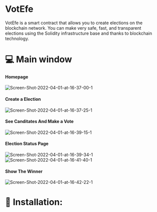 # VotEfe
VotEfe is a smart contract that allows you to create elections on the blockchain network. You can make very safe, fast, and transparent elections using the Solidity infrastructure base and thanks to blockchain technology. 

# :computer: Main window
<p align="center">
  <h4>Homepage</h4>
  <img src="https://i.ibb.co/cg6RdLT/Screen-Shot-2022-04-01-at-16-37-00-1.png" alt="Screen-Shot-2022-04-01-at-16-37-00-1" border="0">
  <h4>Create a Election</h4>
  <img src="https://i.ibb.co/VHcCNJr/Screen-Shot-2022-04-01-at-16-37-25-1.png" alt="Screen-Shot-2022-04-01-at-16-37-25-1" border="0">
  <h4>See Canditates And Make a Vote</h4>
  <img src="https://i.ibb.co/gtS4B17/Screen-Shot-2022-04-01-at-16-39-15-1.png" alt="Screen-Shot-2022-04-01-at-16-39-15-1" border="0">
  <h4>Election Status Page</h4>
  <img src="https://i.ibb.co/09QvpwL/Screen-Shot-2022-04-01-at-16-39-34-1.png" alt="Screen-Shot-2022-04-01-at-16-39-34-1" border="0">
  <img src="https://i.ibb.co/2ym6zXh/Screen-Shot-2022-04-01-at-16-41-40-1.png" alt="Screen-Shot-2022-04-01-at-16-41-40-1" border="0">
  <h4>Show The Winner</h4>
  <img src="https://i.ibb.co/mH48SmZ/Screen-Shot-2022-04-01-at-16-42-22-1.png" alt="Screen-Shot-2022-04-01-at-16-42-22-1" border="0">
</p>

# :gift: Installation:


